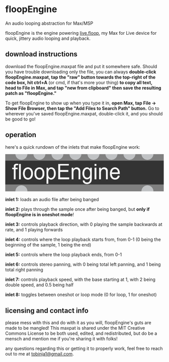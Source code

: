 # floopEngine
An audio looping abstraction for Max/MSP

floopEngine is the engine powering [live.floop](https://jaytobin.gumroad.com/l/livefloop?layout=profile), my Max for Live device for quick, jittery audio looping and playback.

## download instructions

download the floopEngine.maxpat file and put it somewhere safe. Should you have trouble downloading only the file, you can always **double-click floopEngine.maxpat, tap the "raw" button towards the top-right of the code box, hit ctrl+A** (or cmd, if that's more your thing) **to copy all text, head to File in Max, and tap "new from clipboard" then save the resulting patch as "floopEngine."**

To get floopEngine to show up when you type it in, **open Max, tap File -> Show File Browser, then tap the "Add Files to Search Path" button.**
Go to wherever you've saved floopEngine.maxpat, double-click it, and you should be good to go!

## operation

here's a quick rundown of the inlets that make floopEngine work:

![alt text](https://github.com/tobinja1/floopEngine/blob/main/floopEngineClip.PNG "floopEngine screenshot")

**inlet 1:** loads an audio file after being banged

**inlet 2:** plays through the sample once after being banged, but **only if floopEngine is in oneshot mode**!

**inlet 3:** controls playback direction, with 0 playing the sample backwards at rate, and 1 playing forwards

**inlet 4:** controls where the loop playback starts from, from 0-1 (0 being the beginning of the sample, 1 being the end)

**inlet 5:** controls where the loop playback ends, from 0-1

**inlet 6:** controls stereo panning, with 0 being total left panning, and 1 being total right panning

**inlet 7:** controls playback speed, with the base starting at 1, with 2 being double speed, and 0.5 being half

**inlet 8:** toggles between oneshot or loop mode (0 for loop, 1 for oneshot)

## licensing and contact info

please mess with this and do with it as you will, floopEngine's guts are made to be mangled! This maxpat is shared under the MIT Creative Commons License to be both used,
edited, and redistributed, but do be a mensch and mention me if you're sharing it with folks!

any questions regarding this or getting it to properly work, feel free to reach out to me at tobinja1@gmail.com.
